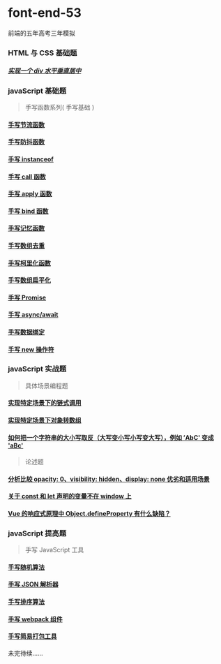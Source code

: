 # font-end-53

前端的五年高考三年模拟

### HTML 与 CSS 基础题

##### [实现一个 div 水平垂直居中](./demo/css/vCenter.html)

### javaScript 基础题

> 手写函数系列( 手写基础 )

#### [手写节流函数](./demo/writeBase/throttle.html)

#### [手写防抖函数](./demo/writeBase/debounce.html)

#### [手写 instanceof](./demo/writeBase/instanceof.html)

#### [手写 call 函数](./demo/writeBase/call.html)

#### [手写 apply 函数](./demo/writeBase/apply.html)

#### [手写 bind 函数](./demo/writeBase/bind.html)

#### [手写记忆函数](./demo/writeBase/memorize.html)

#### [手写数组去重](./demo/writeBase/ArrayUnique.html)

#### [手写柯里化函数](./demo/writeBase/curry.html)

#### [手写数组扁平化](./demo/writeBase/flatten.html)

#### [手写 Promise](./demo/writeBase/promise.html)

#### [手写 async/await](./demo/writeBase/asyncAwait.html)

#### [手写数据绑定](./demo/writeBase/dataBind.html)

#### [手写 new 操作符](./demo/writeBase/new.html)

### javaScript 实战题

> 具体场景编程题

#### [实现特定场景下的链式调用](./demo/scene/01.html)

#### [实现特定场景下对象转数组](./demo/scene/02.html)

#### [如何把一个字符串的大小写取反（大写变小写小写变大写），例如 ’AbC' 变成 'aBc'](./demo/scene/03.html)

> 论述题

#### [分析比较 opacity: 0、visibility: hidden、display: none 优劣和适用场景](./demo/description/01.md)

#### [关于 const 和 let 声明的变量不在 window 上](./demo/description/02.md)

#### [Vue 的响应式原理中 Object.defineProperty 有什么缺陷？](./demo/description/03.md)

### javaScript 提高题

> 手写 JavaScript 工具

#### [手写随机算法](./demo/random.html)

#### [手写 JSON 解析器](./demo/jsonParse.html)

#### [手写排序算法](./demo/rank.html)

#### [手写 webpack 组件](./demo/webpackPlugin.html)

#### [手写简易打包工具](./demo/package.html)

未完待续……
